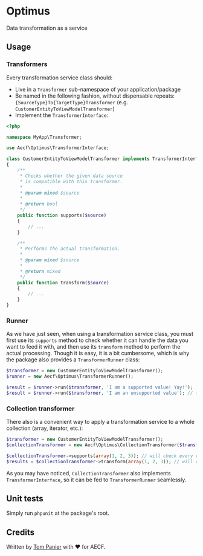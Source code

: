 # Optimus

Data transformation as a service

## Usage

### Transformers

Every transformation service class should:

- Live in a `Transformer` sub-namespace of your application/package
- Be named in the following fashion, without dispensable repeats: `{SourceType}To{TargetType}Transformer` (e.g. `CustomerEntityToViewModelTransformer`)
- Implement the `TransformerInterface`:

```php
<?php

namespace MyApp\Transformer;

use Aecf\Optimus\TransformerInterface;

class CustomerEntityToViewModelTransformer implements TransformerInterface
{
    /**
     * Checks whether the given data source
     * is compatible with this transformer.
     *
     * @param mixed $source
     *
     * @return bool
     */
    public function supports($source)
    {
        // ...
    }

    /**
     * Performs the actual transformation.
     *
     * @param mixed $source
     *
     * @return mixed
     */
    public function transform($source)
    {
        // ...
    }
}
```

### Runner

As we have just seen, when using a transformation service class, you must first use its `supports` method to check whether it can handle the data you want to feed it with, and then use its `transform` method to perform the actual processing. Though it is easy, it is a bit cumbersome, which is why the package also provides a `TransformerRunner` class:

```php
$transformer = new CustomerEntityToViewModelTransformer();
$runner = new Aecf\Optimus\TransformerRunner();

$result = $runner->run($transformer, 'I am a supported value! Yay!');
$result = $runner->run($transformer, 'I am an unsupported value'); // throws Aecf\Optimus\UnsupportedTransformationException
```

### Collection transformer

There also is a convenient way to apply a transformation service to a whole collection (array, iterator, etc.):

```php
$transformer = new CustomerEntityToViewModelTransformer();
$collectionTransformer = new Aecf\Optimus\CollectionTransformer($transformer);

$collectionTransformer->supports(array(1, 2, 3)); // will check every value with the inner transformer's "supports" method
$results = $collectionTransformer->transform(array(1, 2, 3)); // will return an array with transformed values
```

As you may have noticed, `CollectionTransformer` also implements `TransformerInterface`, so it can be fed to `TransformerRunner` seamlessly.

## Unit tests

Simply run `phpunit` at the package's root.

## Credits

Written by [Tom Panier](http://neemzy.org) with &hearts; for AECF.
